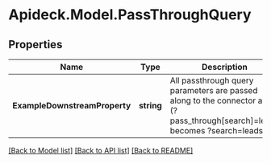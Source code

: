 # Apideck.Model.PassThroughQuery

## Properties

Name | Type | Description | Notes
------------ | ------------- | ------------- | -------------
**ExampleDownstreamProperty** | **string** | All passthrough query parameters are passed along to the connector as is (?pass_through[search]&#x3D;leads becomes ?search&#x3D;leads) | [optional] 

[[Back to Model list]](../README.md#documentation-for-models) [[Back to API list]](../README.md#documentation-for-api-endpoints) [[Back to README]](../README.md)

